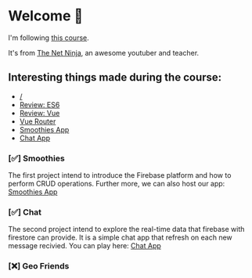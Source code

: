 # Welcome :green_apple:

I'm following [this course](https://www.udemy.com/build-web-apps-with-vuejs-firebase/).

It's from [The Net Ninja](https://www.thenetninja.co.uk/), an awesome youtuber and teacher.


## Interesting things made during the course:
-  [/](https://github.com/kammradt/udemy-vuejs-firebase/tree/master)
-  [Review: ES6](https://github.com/kammradt/udemy-vuejs-firebase/tree/master/basic-review-es6)
-  [Review: Vue](https://github.com/kammradt/udemy-vuejs-firebase/tree/master/basic-review-vue)
-  [Vue Router](https://github.com/kammradt/udemy-vuejs-firebase/tree/master/learning-routing)
-  [Smoothies App](https://github.com/kammradt/udemy-vuejs-firebase/tree/master/smoothies-dashboard)
-  [Chat App](https://github.com/kammradt/udemy-vuejs-firebase/tree/master/realmtime-chat)

### [:white_check_mark:] Smoothies
The first project intend to introduce the Firebase platform and how to perform CRUD operations. Further more, we can also host our app: [Smoothies App](https://smoothies-dashboard.firebaseapp.com/#/)

### [:white_check_mark:] Chat
The second project intend to explore the real-time data that firebase with firestore can provide. It is a simple chat app that refresh on each new message recivied. You can play here: [Chat App](https://realtime-chat-vue.firebaseapp.com/)

### [:x:] Geo Friends